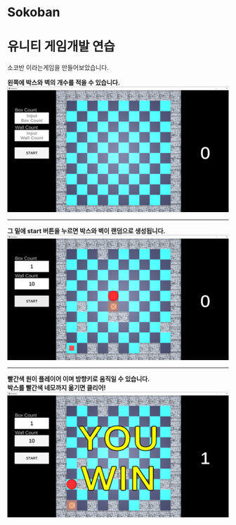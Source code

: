 # Sokoban
# 유니티 게임개발 연습<br>

소코반 이라는게임을 만들어보았습니다.<br>

<b>왼쪽에 박스와 벽의 개수를 적을 수 있습니다.</b><br>
<img src="./image/main.png" alt="Main"></img>
<br>
***
<b>그 밑에 start 버튼을 누르면 박스와 벽이 랜덤으로 생성됩니다.</b><br>
<img src="./image/start.png" alt="Start"></img>
<br>
***
<b>빨간색 원이 플레이어 이며 방향키로 움직일 수 있습니다.</b><br>
<b>박스를 빨간색 네모까지 옮기면 클리어!</b><br>
<img src="./image/clear.png" alt="Clear"></img>